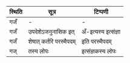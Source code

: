 | स्थिति | सूत्र | टिप्पणी |
| ----- | ------- | ------ |
| गजँ | - | - |
| गजँ | उपदेशेऽजनुनासिक इत् | अँ-इत्यस्य इत्संज्ञा |
| गजँ | शेषात् कर्तरि परस्मैपदम् | इति परस्मैपदम् |
| गज् | तस्य लोपः | इत्संज्ञकस्य लोपः |
